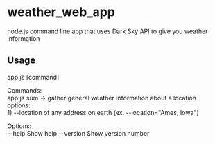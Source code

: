 # weather_web_app
node.js command line app that uses Dark Sky API to give you weather information

## Usage
app.js [command]

Commands:  
  app.js sum -> gather general weather information about a location  
  options:  
    1) --location of any address on earth (ex. --location="Ames, Iowa")  

Options:  
  --help     Show help
  --version  Show version number
